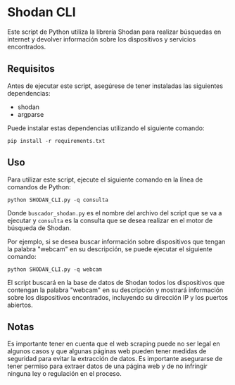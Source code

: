 <!-- Shodan CLI -->
<h1>Shodan CLI</h1>

<p>Este script de Python utiliza la librería Shodan para realizar búsquedas en internet y devolver información sobre los dispositivos y servicios encontrados.</p>

<h2>Requisitos</h2>

<p>Antes de ejecutar este script, asegúrese de tener instaladas las siguientes dependencias:</p>

<ul>
  <li>shodan</li>
  <li>argparse</li>
</ul>

<p>Puede instalar estas dependencias utilizando el siguiente comando:</p>

<pre><code>pip install -r requirements.txt</code></pre>

<h2>Uso</h2>

<p>Para utilizar este script, ejecute el siguiente comando en la línea de comandos de Python:</p>

<pre><code>python SHODAN_CLI.py -q consulta</code></pre>

<p>Donde <code>buscador_shodan.py</code> es el nombre del archivo del script que se va a ejecutar y <code>consulta</code> es la consulta que se desea realizar en el motor de búsqueda de Shodan.</p>

<p>Por ejemplo, si se desea buscar información sobre dispositivos que tengan la palabra "webcam" en su descripción, se puede ejecutar el siguiente comando:</p>

<pre><code>python SHODAN_CLI.py -q webcam</code></pre>

<p>El script buscará en la base de datos de Shodan todos los dispositivos que contengan la palabra "webcam" en su descripción y mostrará información sobre los dispositivos encontrados, incluyendo su dirección IP y los puertos abiertos.</p>

<h2>Notas</h2>

<p>Es importante tener en cuenta que el web scraping puede no ser legal en algunos casos y que algunas páginas web pueden tener medidas de seguridad para evitar la extracción de datos. Es importante asegurarse de tener permiso para extraer datos de una página web y de no infringir ninguna ley o regulación en el proceso.</p>
